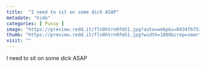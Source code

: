 ```yaml
---
title:  "I need to sit on some dick ASAP"
metadate: "hide"
categories: [ Pussy ]
image: "https://preview.redd.it/fln0htrn0fm51.jpg?auto=webp&s=0434fb7535a8f1c98a97c425134bd53652a4c235"
thumb: "https://preview.redd.it/fln0htrn0fm51.jpg?width=1080&crop=smart&auto=webp&s=fa19e9f4ee2a494717f466bb669bd3de53b0a045"
visit: ""
---
```

I need to sit on some dick ASAP
